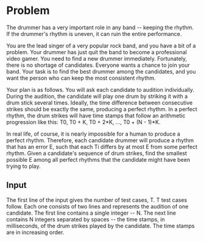 # Problem

The drummer has a very important role in any band -- keeping the rhythm. If the drummer's rhythm is uneven, it can ruin the entire performance.

You are the lead singer of a very popular rock band, and you have a bit of a problem. Your drummer has just quit the band to become a professional video gamer. You need to find a new drummer immediately. Fortunately, there is no shortage of candidates. Everyone wants a chance to join your band. Your task is to find the best drummer among the candidates, and you want the person who can keep the most consistent rhythm.

Your plan is as follows. You will ask each candidate to audition individually. During the audition, the candidate will play one drum by striking it with a drum stick several times. Ideally, the time difference between consecutive strikes should be exactly the same, producing a perfect rhythm. In a perfect rhythm, the drum strikes will have time stamps that follow an arithmetic progression like this: T0, T0 + K, T0 + 2*K, ..., T0 + (N - 1)*K.

In real life, of course, it is nearly impossible for a human to produce a perfect rhythm. Therefore, each candidate drummer will produce a rhythm that has an error E, such that each Ti differs by at most E from some perfect rhythm. Given a candidate's sequence of drum strikes, find the smallest possible E among all perfect rhythms that the candidate might have been trying to play.

## Input

The first line of the input gives the number of test cases, T. T test cases follow. Each one consists of two lines and represents the audition of one candidate. The first line contains a single integer -- N. The next line contains N integers separated by spaces -- the time stamps, in milliseconds, of the drum strikes played by the candidate. The time stamps are in increasing order.
